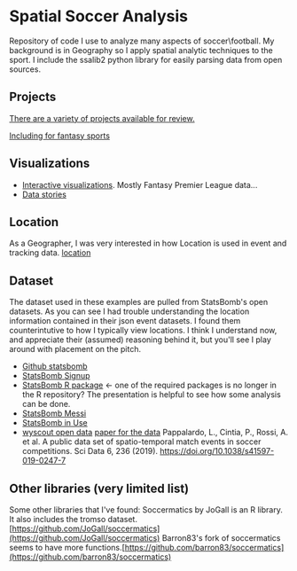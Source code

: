 # Spatial Soccer Analysis
 Repository of code I use to analyze many aspects of soccer\football. My background is in Geography so I apply spatial analytic techniques to the sport. I include the ssalib2 python library for easily parsing data from open sources.
 
## Projects
 [There are a variety of projects available for review.](projects)
 
 [Including for fantasy sports](fantasy)
 
## Visualizations

- [Interactive visualizations](https://public.tableau.com/profile/ssalib2#!/). Mostly Fantasy Premier League data...
- [Data stories](https://sway.office.com/qdoMnxyovDmEt3hx?ref=Link)


## Location

As a Geographer, I was very interested in how Location is used in event and tracking data.  [location](_LocationInDepth.md)

## Dataset

The dataset used in these examples are pulled from StatsBomb's open datasets. As you can see I had trouble understanding the location information contained in their json event datasets. I found them counterintutive to how I typically view locations. I think I understand now, and appreciate their (assumed) reasoning behind it, but you'll see I play around with placement on the pitch.

- [Github statsbomb](https://github.com/statsbomb/open-data)
- [StatsBomb Signup](https://statsbomb.com/resource-centre/)
- [StatsBomb R package](http://statsbomb.com/wp-content/uploads/2019/07/Using-StatsBomb-Data-In-R_up.pdf) <- one of the required packages is no longer in the R repository? The presentation is helpful to see how some analysis can be done.
- [StatsBomb Messi](https://statsbomb.com/2019/07/messi-data-release-part-1-working-with-statsbomb-data-in-r/)
- [StatsBomb in Use](https://statsbomb.com/2019/05/statsbomb-data-one-year-on/)
- [wyscout open data](https://figshare.com/collections/Soccer_match_event_dataset/4415000) [paper for the data](https://www.nature.com/articles/s41597-019-0247-7)
Pappalardo, L., Cintia, P., Rossi, A. et al. A public data set of spatio-temporal match events in soccer competitions. Sci Data 6, 236 (2019). https://doi.org/10.1038/s41597-019-0247-7


## Other libraries (very limited list)
Some other libraries that I've found:
Soccermatics by JoGall is an R library. It also includes the tromso dataset. [https://github.com/JoGall/soccermatics](https://github.com/JoGall/soccermatics)
Barron83's fork of soccermatics seems to have more functions.[https://github.com/barron83/soccermatics](https://github.com/barron83/soccermatics)
